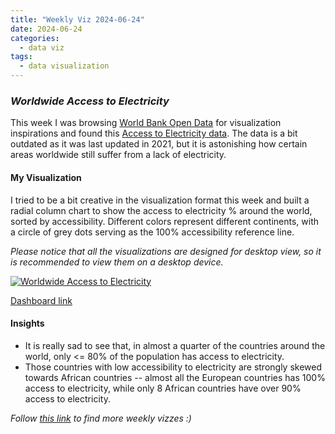 ```yaml
---
title: "Weekly Viz 2024-06-24"
date: 2024-06-24
categories:
  - data viz
tags:
  - data visualization
---
```


### *Worldwide Access to Electricity*

This week I was browsing [World Bank Open Data](https://data.worldbank.org/) for visualization inspirations and found this [Access to Electricity data](https://data.worldbank.org/indicator/EG.ELC.ACCS.ZS). The data is a bit outdated as it was last updated in 2021, but it is astonishing how certain areas worldwide still suffer from a lack of electricity.  

#### My Visualization

I tried to be a bit creative in the visualization format this week and built a radial column chart to show the access to electricity % around the world, sorted by accessibility. Different colors represent different continents, with a circle of grey dots serving as the 100% accessibility reference line.  

*Please notice that all the visualizations are designed for desktop view, so it is recommended to view them on a desktop device.*  

<div class='tableauPlaceholder' id='viz1719279010101' style='position: relative'>
  <noscript><a href='#'>
    <img alt='Worldwide Access to Electricity ' src='https:&#47;&#47;public.tableau.com&#47;static&#47;images&#47;20&#47;20240624WorldwideAccesstoElectricity&#47;WorldwideAccesstoElectricity&#47;1_rss.png' style='border: none' />
  </a></noscript>
  <object class='tableauViz'  style='display:none;'>
    <param name='host_url' value='https%3A%2F%2Fpublic.tableau.com%2F' />
    <param name='embed_code_version' value='3' /> 
    <param name='site_root' value='' />
    <param name='name' value='20240624WorldwideAccesstoElectricity&#47;WorldwideAccesstoElectricity' />
    <param name='tabs' value='no' />
    <param name='toolbar' value='yes' />
    <param name='static_image' value='https:&#47;&#47;public.tableau.com&#47;static&#47;images&#47;20&#47;20240624WorldwideAccesstoElectricity&#47;WorldwideAccesstoElectricity&#47;1.png' />
    <param name='animate_transition' value='yes' />
    <param name='display_static_image' value='yes' />
    <param name='display_spinner' value='yes' />
    <param name='display_overlay' value='yes' />
    <param name='display_count' value='yes' />
    <param name='language' value='en-US' />
  </object></div>           
  <script type='text/javascript'>              
    var divElement = document.getElementById('viz1719279010101');    
    var vizElement = divElement.getElementsByTagName('object')[0];           
    if ( divElement.offsetWidth > 800 ) { vizElement.style.width='600px';vizElement.style.height='727px';} else if ( divElement.offsetWidth > 500 ) { vizElement.style.width='600px';vizElement.style.height='727px';} else { vizElement.style.width='100%';vizElement.style.height='727px';}        
    var scriptElement = document.createElement('script');               
    scriptElement.src = 'https://public.tableau.com/javascripts/api/viz_v1.js';  
    vizElement.parentNode.insertBefore(scriptElement, vizElement);          
  </script>

[Dashboard link](https://public.tableau.com/views/20240624WorldwideAccesstoElectricity/WorldwideAccesstoElectricity?:language=en-US&:sid=&:display_count=n&:origin=viz_share_link)
  
#### Insights
* It is really sad to see that, in almost a quarter of the countries around the world, only <= 80% of the population has access to electricity.
* Those countries with low accessibility to electricity are strongly skewed towards African countries -- almost all the European countries has 100% access to electricity, while only 8 African countries have over 90% access to electricity.  
  
*Follow [this link](https://yudong-94.github.io/personal-website/project/WeeklyViz2024/) to find more weekly vizzes :)*
